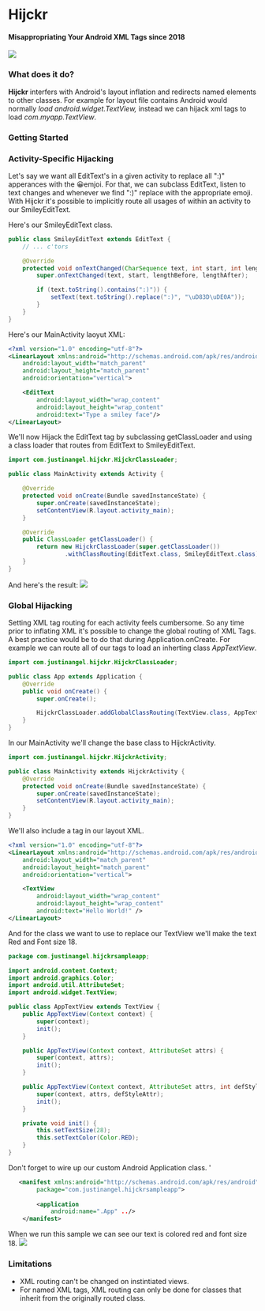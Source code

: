 # Hijckr
#### Misappropriating Your Android XML Tags since 2018 

![](https://i.imgur.com/51cTskB.png)

### What does it do? 
**Hijckr** interfers with Android's layout inflation and redirects named elements to other classes. For example for layout file contains <TextView /> Android would normally *load android.widget.TextView,* instead we can hijack <TextView /> xml tags to load *com.myapp.TextView*.

### Getting Started

### Activity-Specific Hijacking 
Let's say we want all EditText's in a given activity to replace all ":)" apperances with the 😀emjoi. For that, we can subclass EditText, listen to text changes and whenever we find ":)" replace with the appropriate emoji. With Hijckr it's possible to implicitly route all usages of <EditText /> within an activity to our SmileyEditText.

Here's our SmileyEditText class. 
```java
public class SmileyEditText extends EditText {
    // ... c'tors 

    @Override
    protected void onTextChanged(CharSequence text, int start, int lengthBefore, int lengthAfter) {
        super.onTextChanged(text, start, lengthBefore, lengthAfter);

        if (text.toString().contains(":)")) {
            setText(text.toString().replace(":)", "\uD83D\uDE0A"));
        }
    }
}

```

Here's our MainActivity laoyut XML: 
```xml
<?xml version="1.0" encoding="utf-8"?>
<LinearLayout xmlns:android="http://schemas.android.com/apk/res/android"
    android:layout_width="match_parent"
    android:layout_height="match_parent"
    android:orientation="vertical">

    <EditText
        android:layout_width="wrap_content"
        android:layout_height="wrap_content"
        android:text="Type a smiley face"/>
</LinearLayout>
```

We'll now Hijack the EditText tag by subclassing getClassLoader and using a class loader that routes from EditText to SmileyEditText. 
```java
import com.justinangel.hijckr.HijckrClassLoader;

public class MainActivity extends Activity {

    @Override
    protected void onCreate(Bundle savedInstanceState) {
        super.onCreate(savedInstanceState);
        setContentView(R.layout.activity_main);
    }

    @Override
    public ClassLoader getClassLoader() {
        return new HijckrClassLoader(super.getClassLoader())
                .withClassRouting(EditText.class, SmileyEditText.class);
    }
}

```
And here's the result:
![](http://g.recordit.co/OFRVwwi6Rs.gif)

###  Global Hijacking  
Setting XML tag routing for each activity feels cumbersome. So any time prior to inflating XML it's possible to change the global routing of XML Tags. A best practice would be to do that during Application.onCreate. For example we can route all of our *<TextView />* tags to load an inherting class *AppTextView*. 

```java
import com.justinangel.hijckr.HijckrClassLoader;

public class App extends Application {
    @Override
    public void onCreate() {
        super.onCreate();

        HijckrClassLoader.addGlobalClassRouting(TextView.class, AppTextView.class);
    }
}
```

In our MainActivity we'll change the base class to HijckrActivity. 
```java
import com.justinangel.hijckr.HijckrActivity;

public class MainActivity extends HijckrActivity {
    @Override
    protected void onCreate(Bundle savedInstanceState) {
        super.onCreate(savedInstanceState);
        setContentView(R.layout.activity_main);
    }
}
```
We'll also include a <TextView /> tag in our layout XML. 
```xml
<?xml version="1.0" encoding="utf-8"?>
<LinearLayout xmlns:android="http://schemas.android.com/apk/res/android"
    android:layout_width="match_parent"
    android:layout_height="match_parent"
    android:orientation="vertical">

    <TextView
        android:layout_width="wrap_content"
        android:layout_height="wrap_content"
        android:text="Hello World!" />
</LinearLayout>
```
And for the class we want to use to replace our TextView we'll  make the text Red and Font size 18. 
```java
package com.justinangel.hijckrsampleapp;

import android.content.Context;
import android.graphics.Color;
import android.util.AttributeSet;
import android.widget.TextView;

public class AppTextView extends TextView {
    public AppTextView(Context context) {
        super(context);
        init();
    }

    public AppTextView(Context context, AttributeSet attrs) {
        super(context, attrs);
        init();
    }

    public AppTextView(Context context, AttributeSet attrs, int defStyleAttr) {
        super(context, attrs, defStyleAttr);
        init();
    }

    private void init() {
        this.setTextSize(28);
        this.setTextColor(Color.RED);
    }
}

```
Don't forget to wire up our custom Android Application class. '
```xml
   <manifest xmlns:android="http://schemas.android.com/apk/res/android"
        package="com.justinangel.hijckrsampleapp">
    
        <application
            android:name=".App" ../>
    </manifest>
```

When we run this sample we can see our text is colored red and font size 18. 
![](https://i.imgur.com/5RoKjDG.png)

### Limitations 
- XML routing can't be changed on instintiated views.
- For named XML tags, XML routing can only be done for classes that inherit from the originally routed class. 